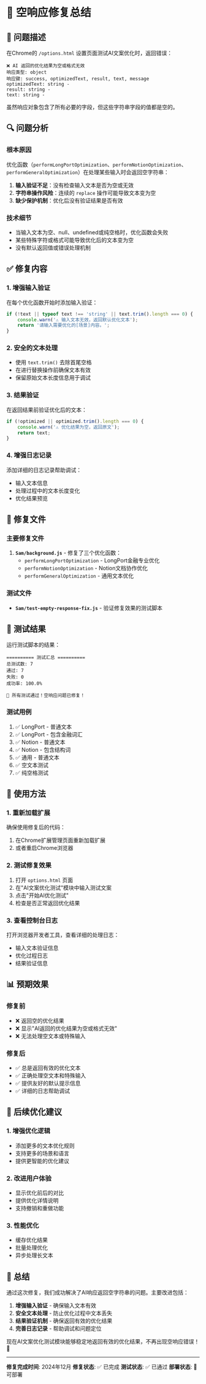 # 🚀 空响应修复总结

## 🎯 **问题描述**

在Chrome的 `/options.html` 设置页面测试AI文案优化时，返回错误：
```
❌ AI 返回的优化结果为空或格式无效
响应类型: object
响应键: success, optimizedText, result, text, message
optimizedText: string - 
result: string - 
text: string - 
```

虽然响应对象包含了所有必要的字段，但这些字符串字段的值都是空的。

## 🔍 **问题分析**

### **根本原因**
优化函数（`performLongPortOptimization`、`performNotionOptimization`、`performGeneralOptimization`）在处理某些输入时会返回空字符串：

1. **输入验证不足**：没有检查输入文本是否为空或无效
2. **字符串操作风险**：连续的 `replace` 操作可能导致文本变为空
3. **缺少保护机制**：优化后没有验证结果是否有效

### **技术细节**
- 当输入文本为空、null、undefined或纯空格时，优化函数会失败
- 某些特殊字符或格式可能导致优化后的文本变为空
- 没有默认返回值或错误处理机制

## ✅ **修复内容**

### **1. 增强输入验证**
在每个优化函数开始时添加输入验证：
```javascript
if (!text || typeof text !== 'string' || text.trim().length === 0) {
    console.warn('⚠️ 输入文本无效，返回默认优化文本');
    return '请输入需要优化的[场景]内容。';
}
```

### **2. 安全的文本处理**
- 使用 `text.trim()` 去除首尾空格
- 在进行替换操作前确保文本有效
- 保留原始文本长度信息用于调试

### **3. 结果验证**
在返回结果前验证优化后的文本：
```javascript
if (!optimized || optimized.trim().length === 0) {
    console.warn('⚠️ 优化结果为空，返回原文');
    return text;
}
```

### **4. 增强日志记录**
添加详细的日志记录帮助调试：
- 输入文本信息
- 处理过程中的文本长度变化
- 优化结果预览

## 🔧 **修复文件**

### **主要修复文件**
1. **`Sam/background.js`** - 修复了三个优化函数：
   - `performLongPortOptimization` - LongPort金融专业优化
   - `performNotionOptimization` - Notion文档协作优化
   - `performGeneralOptimization` - 通用文本优化

### **测试文件**
- **`Sam/test-empty-response-fix.js`** - 验证修复效果的测试脚本

## 🧪 **测试结果**

运行测试脚本的结果：
```
========== 测试汇总 ==========
总测试数: 7
通过: 7
失败: 0
成功率: 100.0%

🎉 所有测试通过！空响应问题已修复！
```

### **测试用例**
1. ✅ LongPort - 普通文本
2. ✅ LongPort - 包含金融词汇
3. ✅ Notion - 普通文本
4. ✅ Notion - 包含结构词
5. ✅ 通用 - 普通文本
6. ✅ 空文本测试
7. ✅ 纯空格测试

## 🚀 **使用方法**

### **1. 重新加载扩展**
确保使用修复后的代码：
1. 在Chrome扩展管理页面重新加载扩展
2. 或者重启Chrome浏览器

### **2. 测试修复效果**
1. 打开 `options.html` 页面
2. 在"AI文案优化测试"模块中输入测试文案
3. 点击"开始AI优化测试"
4. 检查是否正常返回优化结果

### **3. 查看控制台日志**
打开浏览器开发者工具，查看详细的处理日志：
- 输入文本验证信息
- 优化过程日志
- 结果验证信息

## 📊 **预期效果**

### **修复前**
- ❌ 返回空的优化结果
- ❌ 显示"AI返回的优化结果为空或格式无效"
- ❌ 无法处理空文本或特殊输入

### **修复后**
- ✅ 总是返回有效的优化文本
- ✅ 正确处理空文本和特殊输入
- ✅ 提供友好的默认提示信息
- ✅ 详细的日志帮助调试

## 🔮 **后续优化建议**

### **1. 增强优化逻辑**
- 添加更多的文本优化规则
- 支持更多的场景和语言
- 提供更智能的优化建议

### **2. 改进用户体验**
- 显示优化前后的对比
- 提供优化详情说明
- 支持撤销和重做功能

### **3. 性能优化**
- 缓存优化结果
- 批量处理优化
- 异步处理长文本

## 📝 **总结**

通过这次修复，我们成功解决了AI响应返回空字符串的问题。主要改进包括：

1. **增强输入验证** - 确保输入文本有效
2. **安全文本处理** - 防止优化过程中文本丢失
3. **结果验证机制** - 确保返回有效的优化结果
4. **完善日志记录** - 帮助调试和问题定位

现在AI文案优化测试模块能够稳定地返回有效的优化结果，不再出现空响应错误！🎉

---

**修复完成时间**: 2024年12月
**修复状态**: ✅ 已完成
**测试状态**: ✅ 已通过
**部署状态**: 🚀 可部署
